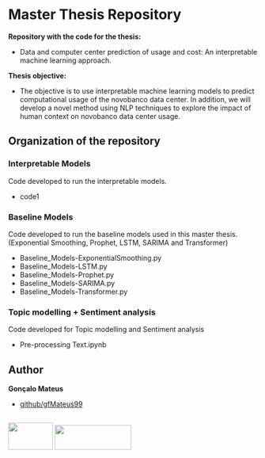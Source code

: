 # Master Thesis Repository

**Repository with the code for the thesis:** 
- Data and computer center prediction of usage and cost: An interpretable machine learning approach.

**Thesis objective:** 
- The objective is to use interpretable machine learning models to predict computational usage of the novobanco data center. In addition, we will develop a novel method using NLP techniques to explore the impact of human context on novobanco data center usage. 
 
## Organization of the repository

### Interpretable Models
Code developed to run the interpretable models.

- code1

### Baseline Models
Code developed to run the baseline models used in this master thesis. (Exponential Smoothing, Prophet, LSTM, SARIMA and Transformer)

- Baseline_Models-ExponentialSmoothing.py
- Baseline_Models-LSTM.py
- Baseline_Models-Prophet.py
- Baseline_Models-SARIMA.py
- Baseline_Models-Transformer.py

### Topic modelling + Sentiment analysis
Code developed for Topic modelling and Sentiment analysis

- Pre-processing Text.ipynb


## Author

**Gonçalo Mateus**

* [github/gfMateus99](https://github.com/gfMateus99)

## 

<p float="left">
 <img src="https://www.meiosepublicidade.pt/wp-content/uploads/2021/02/logo-nova-school-of-science-and-technology.jpg" data-canonical-src="https://gyazo.com/eb5c5741b6a9a16c692170a41a49c858.png" width="90" height="55" />
 <img src="https://cdn.myportfolio.com/52c9985fffa93e38c02cab522b6c8a04/2ab2b72c-4b71-47ae-95c6-89ac45f6bbb3_rw_1920.jpg?h=8c9e8cefaf642aa87853288a04eccc1d" data-canonical-src="https://cdn.myportfolio.com/52c9985fffa93e38c02cab522b6c8a04/2ab2b72c-4b71-47ae-95c6-89ac45f6bbb3_rw_1920.jpg?h=8c9e8cefaf642aa87853288a04eccc1d" width="155" height="50" />
</p>
